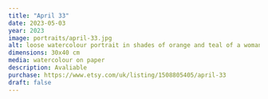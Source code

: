 ```yaml
---
title: "April 33"
date: 2023-05-03
year: 2023
image: portraits/april-33.jpg
alt: loose watercolour portrait in shades of orange and teal of a woman's face in 3/4 profile looking down, with strong lighting coming from the left
dimensions: 30x40 cm
media: watercolour on paper
description: Avaliable
purchase: https://www.etsy.com/uk/listing/1508805405/april-33
draft: false
---
```

